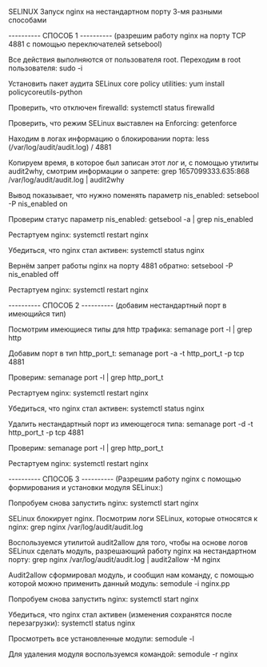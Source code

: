 SELINUX
Запуск nginx на нестандартном порту 3-мя разными способами

---------- СПОСОБ 1 ----------
(разрешим работу nginx на порту TCP 4881 c помощью переключателей setsebool)

Все действия выполняются от пользователя root. Переходим в root пользователя:
sudo -i

Установить пакет аудита SELinux core policy utilities:
yum install policycoreutils-python

Проверить, что отключен firewalld:
systemctl status firewalld

Проверить, что режим  SELinux выставлен на Enforcing:
getenforce

Находим в логах информацию о блокировании порта:
less (/var/log/audit/audit.log)
/ 4881

Копируем время, в которое был записан этот лог и,
с помощью утилиты audit2why, смотрим информации о запрете:
grep 1657099333.635:868 /var/log/audit/audit.log | audit2why

Вывод показывает, что нужно поменять параметр nis_enabled:
setsebool -P nis_enabled on

Проверим статус параметр nis_enabled:
getsebool -a | grep nis_enabled

Рестартуем nginx:
systemctl restart nginx

Убедиться, что nginx стал активен:
systemctl status nginx

Вернём запрет работы nginx на порту 4881 обратно:
setsebool -P nis_enabled off

Рестартуем nginx:
systemctl restart nginx


---------- СПОСОБ 2 ----------
(добавим нестандартный порт в имеющийся тип)

Посмотрим имеющиеся типы для http трафика:
semanage port -l | grep http

Добавим порт в тип http_port_t:
semanage port -a -t http_port_t -p tcp 4881

Проверим:
semanage port -l | grep http_port_t

Рестартуем nginx:
systemctl restart nginx

Убедиться, что nginx стал активен:
systemctl status nginx

Удалить нестандартный порт из имеющегося типа:
semanage port -d -t http_port_t -p tcp 4881

Проверим:
semanage port -l | grep http_port_t

Рестартуем nginx:
systemctl restart nginx


---------- СПОСОБ 3 ----------
(Разрешим работу nginx c помощью формирования и установки модуля SELinux:)

Попробуем снова запустить nginx:
systemctl start nginx

SELinux блокирует nginx. Посмотрим логи SELinux, которые относятся к nginx:
grep nginx /var/log/audit/audit.log

Воспользуемся утилитой audit2allow для того, чтобы на основе логов
SELinux сделать модуль, разрешающий работу nginx на нестандартном
порту:
grep nginx /var/log/audit/audit.log | audit2allow -M nginx

Audit2allow сформировал модуль, и сообщил нам команду,
с помощью которой можно применить данный модуль:
semodule -i nginx.pp

Попробуем снова запустить nginx:
systemctl start nginx

Убедиться, что nginx стал активен (изменения сохранятся после перезагрузки):
systemctl status nginx

Просмотреть все установленные модули:
semodule -l

Для удаления модуля воспользуемся командой:
semodule -r nginx
